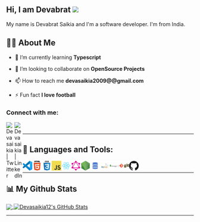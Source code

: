 ## Hi, I am Devabrat <img src="https://raw.githubusercontent.com/MartinHeinz/MartinHeinz/master/wave.gif" width="30px">

My name is Devabrat Saikia and I'm a software developer. I'm from India.

## 🙋‍♂️ About Me

- 🌱 I’m currently learning **Typescript**

- 👯 I’m looking to collaborate on **OpenSource Projects**

- 📫 How to reach me **devasaikia2009@@gmail.com**

- ⚡ Fun fact **I love football**

### Connect with me:

[<img align="left" alt="Devasaikia | Twitter" width="22px" src="https://cdn.jsdelivr.net/npm/simple-icons@v3/icons/twitter.svg" />][twitter]
[<img align="left" alt="Devasaikia | LinkedIn" width="22px" src="https://cdn.jsdelivr.net/npm/simple-icons@v3/icons/linkedin.svg" />][linkedin]

<br />

---
## 🚀 Languages and Tools:
<img align="left" alt="Visual Studio Code" width="26px" src="https://raw.githubusercontent.com/github/explore/80688e429a7d4ef2fca1e82350fe8e3517d3494d/topics/visual-studio-code/visual-studio-code.png" />
<img align="left" alt="HTML5" width="26px" src="https://raw.githubusercontent.com/github/explore/80688e429a7d4ef2fca1e82350fe8e3517d3494d/topics/html/html.png" />
<img align="left" alt="CSS3" width="26px" src="https://raw.githubusercontent.com/github/explore/80688e429a7d4ef2fca1e82350fe8e3517d3494d/topics/css/css.png" />
<img align="left" alt="JavaScript" width="26px" src="https://raw.githubusercontent.com/github/explore/80688e429a7d4ef2fca1e82350fe8e3517d3494d/topics/javascript/javascript.png" />
<img align="left" alt="React" width="26px" src="https://raw.githubusercontent.com/github/explore/80688e429a7d4ef2fca1e82350fe8e3517d3494d/topics/react/react.png" />
<img align="left" alt="GraphQL" width="26px" src="https://raw.githubusercontent.com/github/explore/80688e429a7d4ef2fca1e82350fe8e3517d3494d/topics/graphql/graphql.png" />
<img align="left" alt="Node.js" width="26px" src="https://raw.githubusercontent.com/github/explore/80688e429a7d4ef2fca1e82350fe8e3517d3494d/topics/nodejs/nodejs.png" />
<img align="left" alt="SQL" width="26px" src="https://raw.githubusercontent.com/github/explore/80688e429a7d4ef2fca1e82350fe8e3517d3494d/topics/sql/sql.png" />
<img align="left" alt="MySQL" width="26px" src="https://raw.githubusercontent.com/github/explore/80688e429a7d4ef2fca1e82350fe8e3517d3494d/topics/mysql/mysql.png" />
<img align="left" alt="MongoDB" width="26px" src="https://raw.githubusercontent.com/github/explore/80688e429a7d4ef2fca1e82350fe8e3517d3494d/topics/mongodb/mongodb.png" />
<img align="left" alt="Git" width="26px" src="https://raw.githubusercontent.com/github/explore/80688e429a7d4ef2fca1e82350fe8e3517d3494d/topics/git/git.png" />
<img align="left" alt="GitHub" width="26px" src="https://raw.githubusercontent.com/github/explore/78df643247d429f6cc873026c0622819ad797942/topics/github/github.png" />

<br/>

---
## 📊 My Github Stats

<a href="https://github.com/Devasaikia12/Devasaikia12">
  <img align="center" src="https://github-readme-stats.vercel.app/api/top-langs/?username=Devasaikia12&hide=html,css,ejs,hbs,scss,handlebars,tex&title_color=ffffff&text_color=c9cacc&icon_color=2bbc8a&bg_color=1d1f21&langs_count=5" />
</a>
<a href="https://github.com/Devasaikia12/Devasaikia12">
  <img align="center" src="https://github-readme-stats.vercel.app/api?username=Devasaikia12&show_icons=true&line_height=27&count_private=true&title_color=ffffff&text_color=c9cacc&icon_color=2bbc8a&bg_color=1d1f21" alt="Devasaikia12's GitHub Stats" />
</a>


<br />

---
[twitter]: https://twitter.com/devasaikia12
[linkedin]: https://www.linkedin.com/in/devabrat-saikia-506980b7/

